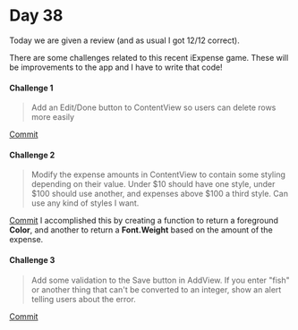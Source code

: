 # Day 38
Today we are given a review (and as usual I got 12/12 correct).

There are some challenges related to this recent iExpense game.    These will be improvements to the app and I have to write that code!   

#### Challenge 1

> Add an Edit/Done button to ContentView so users can delete rows more easily

[Commit](https://github.com/nickwrightdev/swiftui100/commit/fdd9e0cc44ae9603f2c677ab45edcc88c1740225)

#### Challenge 2

> Modify the expense amounts in ContentView to contain some styling depending on their value.  Under $10 should have one style, under $100 should use another, and expenses above $100 a third style.   Can use any kind of styles I want.

[Commit](https://github.com/nickwrightdev/swiftui100/commit/f889619a1529b753a0add722de5be2b94d81c2f9)
I accomplished this by creating a function to return a foreground **Color**, and another to return a **Font.Weight** based on the amount of the expense.

#### Challenge 3

> Add some validation to the Save button in AddView.  If you enter "fish" or another thing that can't be converted to an integer, show an alert telling users about the error.

[Commit](https://github.com/nickwrightdev/swiftui100/commit/d712c15562909337a4d7fba8a91d83568e1e687f)
